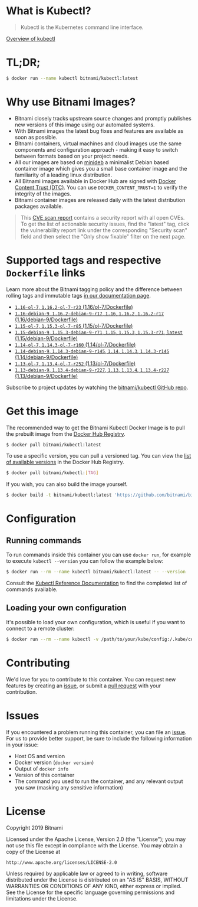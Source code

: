 
# What is Kubectl?

> Kubectl is the Kubernetes command line interface.

[Overview of kubectl](https://kubernetes.io/docs/reference/kubectl/overview/)

# TL;DR;

```bash
$ docker run --name kubectl bitnami/kubectl:latest
```

# Why use Bitnami Images?

* Bitnami closely tracks upstream source changes and promptly publishes new versions of this image using our automated systems.
* With Bitnami images the latest bug fixes and features are available as soon as possible.
* Bitnami containers, virtual machines and cloud images use the same components and configuration approach - making it easy to switch between formats based on your project needs.
* All our images are based on [minideb](https://github.com/bitnami/minideb) a minimalist Debian based container image which gives you a small base container image and the familiarity of a leading linux distribution.
* All Bitnami images available in Docker Hub are signed with [Docker Content Trust (DTC)](https://docs.docker.com/engine/security/trust/content_trust/). You can use `DOCKER_CONTENT_TRUST=1` to verify the integrity of the images.
* Bitnami container images are released daily with the latest distribution packages available.


> This [CVE scan report](https://quay.io/repository/bitnami/kubectl?tab=tags) contains a security report with all open CVEs. To get the list of actionable security issues, find the "latest" tag, click the vulnerability report link under the corresponding "Security scan" field and then select the "Only show fixable" filter on the next page.

# Supported tags and respective `Dockerfile` links

Learn more about the Bitnami tagging policy and the difference between rolling tags and immutable tags [in our documentation page](https://docs.bitnami.com/containers/how-to/understand-rolling-tags-containers/).


* [`1.16-ol-7`, `1.16.2-ol-7-r23` (1.16/ol-7/Dockerfile)](https://github.com/bitnami/bitnami-docker-kubectl/blob/1.16.2-ol-7-r23/1.16/ol-7/Dockerfile)
* [`1.16-debian-9`, `1.16.2-debian-9-r17`, `1.16`, `1.16.2`, `1.16.2-r17` (1.16/debian-9/Dockerfile)](https://github.com/bitnami/bitnami-docker-kubectl/blob/1.16.2-debian-9-r17/1.16/debian-9/Dockerfile)
* [`1.15-ol-7`, `1.15.3-ol-7-r85` (1.15/ol-7/Dockerfile)](https://github.com/bitnami/bitnami-docker-kubectl/blob/1.15.3-ol-7-r85/1.15/ol-7/Dockerfile)
* [`1.15-debian-9`, `1.15.3-debian-9-r71`, `1.15`, `1.15.3`, `1.15.3-r71`, `latest` (1.15/debian-9/Dockerfile)](https://github.com/bitnami/bitnami-docker-kubectl/blob/1.15.3-debian-9-r71/1.15/debian-9/Dockerfile)
* [`1.14-ol-7`, `1.14.3-ol-7-r160` (1.14/ol-7/Dockerfile)](https://github.com/bitnami/bitnami-docker-kubectl/blob/1.14.3-ol-7-r160/1.14/ol-7/Dockerfile)
* [`1.14-debian-9`, `1.14.3-debian-9-r145`, `1.14`, `1.14.3`, `1.14.3-r145` (1.14/debian-9/Dockerfile)](https://github.com/bitnami/bitnami-docker-kubectl/blob/1.14.3-debian-9-r145/1.14/debian-9/Dockerfile)
* [`1.13-ol-7`, `1.13.4-ol-7-r252` (1.13/ol-7/Dockerfile)](https://github.com/bitnami/bitnami-docker-kubectl/blob/1.13.4-ol-7-r252/1.13/ol-7/Dockerfile)
* [`1.13-debian-9`, `1.13.4-debian-9-r227`, `1.13`, `1.13.4`, `1.13.4-r227` (1.13/debian-9/Dockerfile)](https://github.com/bitnami/bitnami-docker-kubectl/blob/1.13.4-debian-9-r227/1.13/debian-9/Dockerfile)

Subscribe to project updates by watching the [bitnami/kubectl GitHub repo](https://github.com/bitnami/bitnami-docker-kubectl).

# Get this image

The recommended way to get the Bitnami Kubectl Docker Image is to pull the prebuilt image from the [Docker Hub Registry](https://hub.docker.com/r/bitnami/kubectl).

```bash
$ docker pull bitnami/kubectl:latest
```

To use a specific version, you can pull a versioned tag. You can view the [list of available versions](https://hub.docker.com/r/bitnami/kubectl/tags/) in the Docker Hub Registry.

```bash
$ docker pull bitnami/kubectl:[TAG]
```

If you wish, you can also build the image yourself.

```bash
$ docker build -t bitnami/kubectl:latest 'https://github.com/bitnami/bitnami-docker-kubectl.git#master:1.15/debian-9'
```

# Configuration

## Running commands

To run commands inside this container you can use `docker run`, for example to execute `kubectl --version` you can follow the example below:

```bash
$ docker run --rm --name kubectl bitnami/kubectl:latest -- --version
```

Consult the [Kubectl Reference Documentation](https://kubernetes.io/docs/reference/generated/kubectl/kubectl-commands) to find the completed list of commands available.

## Loading your own configuration

It's possible to load your own configuration, which is useful if you want to connect to a remote cluster:

```bash
$ docker run --rm --name kubectl -v /path/to/your/kube/config:/.kube/config bitnami/kubectl:latest
```

# Contributing

We'd love for you to contribute to this container. You can request new features by creating an [issue](https://github.com/bitnami/bitnami-docker-kubectl/issues), or submit a [pull request](https://github.com/bitnami/bitnami-docker-kubectl/pulls) with your contribution.

# Issues

If you encountered a problem running this container, you can file an [issue](https://github.com/bitnami/bitnami-docker-kubectl/issues). For us to provide better support, be sure to include the following information in your issue:

- Host OS and version
- Docker version (`docker version`)
- Output of `docker info`
- Version of this container
- The command you used to run the container, and any relevant output you saw (masking any sensitive information)

# License

Copyright 2019 Bitnami

Licensed under the Apache License, Version 2.0 (the "License");
you may not use this file except in compliance with the License.
You may obtain a copy of the License at

    http://www.apache.org/licenses/LICENSE-2.0

Unless required by applicable law or agreed to in writing, software
distributed under the License is distributed on an "AS IS" BASIS,
WITHOUT WARRANTIES OR CONDITIONS OF ANY KIND, either express or implied.
See the License for the specific language governing permissions and
limitations under the License.
